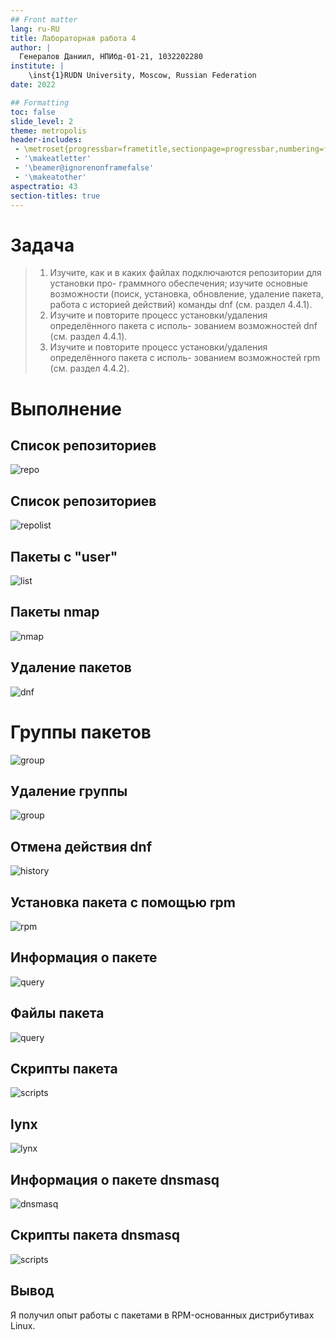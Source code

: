 ```yaml
---
## Front matter
lang: ru-RU
title: Лабораторная работа 4
author: |
  Генералов Даниил, НПИбд-01-21, 1032202280
institute: |
	\inst{1}RUDN University, Moscow, Russian Federation
date: 2022

## Formatting
toc: false
slide_level: 2
theme: metropolis
header-includes: 
 - \metroset{progressbar=frametitle,sectionpage=progressbar,numbering=fraction}
 - '\makeatletter'
 - '\beamer@ignorenonframefalse'
 - '\makeatother'
aspectratio: 43
section-titles: true
---
```


# Задача

> 1. Изучите, как и в каких файлах подключаются репозитории для установки про-
> граммного обеспечения; изучите основные возможности (поиск, установка,
> обновление, удаление пакета, работа с историей действий) команды dnf (см.
> раздел 4.4.1).
> 2. Изучите и повторите процесс установки/удаления определённого пакета с исполь-
> зованием возможностей dnf (см. раздел 4.4.1).
> 3. Изучите и повторите процесс установки/удаления определённого пакета с исполь-
> зованием возможностей rpm (см. раздел 4.4.2).

# Выполнение 

## Список репозиториев

![repo](Screenshot_1.png)

## Список репозиториев

![repolist](Screenshot_2.png)

## Пакеты с "user"

![list](Screenshot_3.png)

## Пакеты nmap

![nmap](Screenshot_4.png)

## Удаление пакетов

![dnf](Screenshot_5.png)

# Группы пакетов

![group](Screenshot_6.png)

## Удаление группы

![group](Screenshot_7.png)

## Отмена действия dnf

![history](Screenshot_8.png)

## Установка пакета с помощью rpm

![rpm](Screenshot_10.png)

## Информация о пакете

![query](Screenshot_11.png)

## Файлы пакета

![query](Screenshot_12.png)

## Скрипты пакета

![scripts](Screenshot_13.png)

## lynx

![lynx](Screenshot_14.png)

## Информация о пакете dnsmasq

![dnsmasq](Screenshot_15.png)

## Скрипты пакета dnsmasq

![scripts](Screenshot_16.png)


## Вывод

Я получил опыт работы с пакетами в RPM-основанных дистрибутивах Linux.
